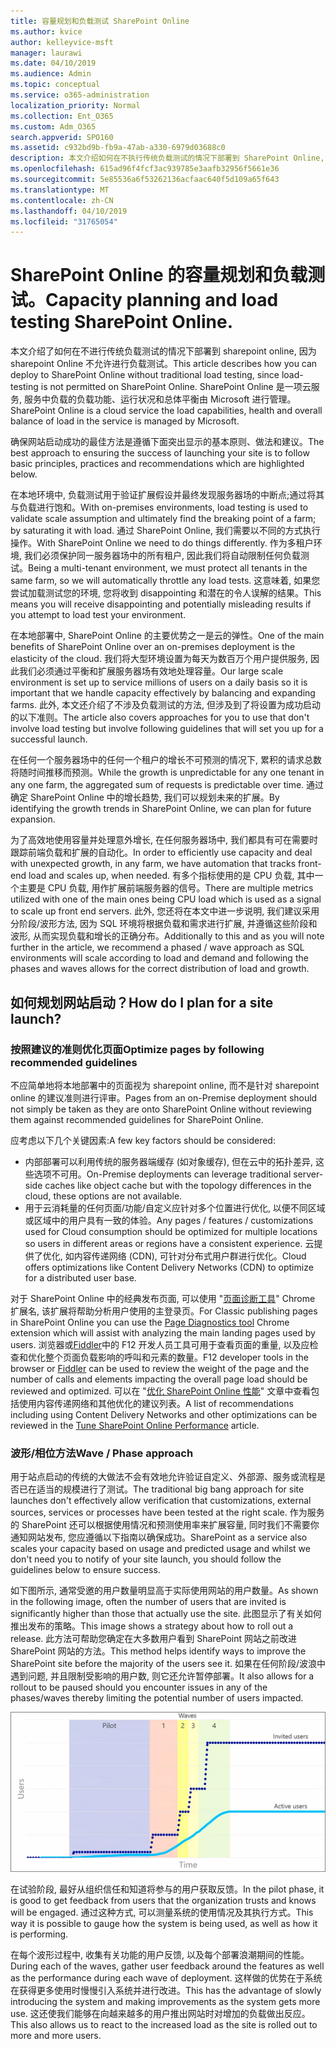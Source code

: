 ```yaml
---
title: 容量规划和负载测试 SharePoint Online
ms.author: kvice
author: kelleyvice-msft
manager: laurawi
ms.date: 04/10/2019
ms.audience: Admin
ms.topic: conceptual
ms.service: o365-administration
localization_priority: Normal
ms.collection: Ent_O365
ms.custom: Adm_O365
search.appverid: SPO160
ms.assetid: c932bd9b-fb9a-47ab-a330-6979d03688c0
description: 本文介绍如何在不执行传统负载测试的情况下部署到 SharePoint Online, 因为这是不允许的。
ms.openlocfilehash: 615ad96f4fcf3ac939785e3aafb32956f5661e36
ms.sourcegitcommit: 5e85536a6f53262136acfaac640f5d109a65f643
ms.translationtype: MT
ms.contentlocale: zh-CN
ms.lasthandoff: 04/10/2019
ms.locfileid: "31765054"
---
```

# <a name="capacity-planning-and-load-testing-sharepoint-online"></a><span data-ttu-id="9defb-103">SharePoint Online 的容量规划和负载测试。</span><span class="sxs-lookup"><span data-stu-id="9defb-103">Capacity planning and load testing SharePoint Online.</span></span>

<span data-ttu-id="9defb-104">本文介绍了如何在不进行传统负载测试的情况下部署到 sharepoint online, 因为 sharepoint Online 不允许进行负载测试。</span><span class="sxs-lookup"><span data-stu-id="9defb-104">This article describes how you can deploy to SharePoint Online without traditional load testing, since load-testing is not permitted on SharePoint Online.</span></span> <span data-ttu-id="9defb-105">SharePoint Online 是一项云服务, 服务中负载的负载功能、运行状况和总体平衡由 Microsoft 进行管理。</span><span class="sxs-lookup"><span data-stu-id="9defb-105">SharePoint Online is a cloud service the load capabilities, health and overall balance of load in the service is managed by Microsoft.</span></span>
  
<span data-ttu-id="9defb-106">确保网站启动成功的最佳方法是遵循下面突出显示的基本原则、做法和建议。</span><span class="sxs-lookup"><span data-stu-id="9defb-106">The best approach to ensuring the success of launching your site is to follow basic principles, practices and recommendations which are highlighted below.</span></span>
  
<span data-ttu-id="9defb-107">在本地环境中, 负载测试用于验证扩展假设并最终发现服务器场的中断点;通过将其与负载进行饱和。</span><span class="sxs-lookup"><span data-stu-id="9defb-107">With on-premises environments, load testing is used to validate scale assumption and ultimately find the breaking point of a farm; by saturating it with load.</span></span> <span data-ttu-id="9defb-108">通过 SharePoint Online, 我们需要以不同的方式执行操作。</span><span class="sxs-lookup"><span data-stu-id="9defb-108">With SharePoint Online we need to do things differently.</span></span> <span data-ttu-id="9defb-109">作为多租户环境, 我们必须保护同一服务器场中的所有租户, 因此我们将自动限制任何负载测试。</span><span class="sxs-lookup"><span data-stu-id="9defb-109">Being a multi-tenant environment, we must protect all tenants in the same farm, so we will automatically throttle any load tests.</span></span> <span data-ttu-id="9defb-110">这意味着, 如果您尝试加载测试您的环境, 您将收到 disappointing 和潜在的令人误解的结果。</span><span class="sxs-lookup"><span data-stu-id="9defb-110">This means you will receive disappointing and potentially misleading results if you attempt to load test your environment.</span></span>
  
<span data-ttu-id="9defb-111">在本地部署中, SharePoint Online 的主要优势之一是云的弹性。</span><span class="sxs-lookup"><span data-stu-id="9defb-111">One of the main benefits of SharePoint Online over an on-premises deployment is the elasticity of the cloud.</span></span> <span data-ttu-id="9defb-112">我们将大型环境设置为每天为数百万个用户提供服务, 因此我们必须通过平衡和扩展服务器场有效地处理容量。</span><span class="sxs-lookup"><span data-stu-id="9defb-112">Our large scale environment is set up to service millions of users on a daily basis so it is important that we handle capacity effectively by balancing and expanding farms.</span></span> <span data-ttu-id="9defb-113">此外, 本文还介绍了不涉及负载测试的方法, 但涉及到了将设置为成功启动的以下准则。</span><span class="sxs-lookup"><span data-stu-id="9defb-113">The article also covers approaches for you to use that don't involve load testing but involve following guidelines that will set you up for a successful launch.</span></span> 
  
<span data-ttu-id="9defb-114">在任何一个服务器场中的任何一个租户的增长不可预测的情况下, 累积的请求总数将随时间推移而预测。</span><span class="sxs-lookup"><span data-stu-id="9defb-114">While the growth is unpredictable for any one tenant in any one farm, the aggregated sum of requests is predictable over time.</span></span> <span data-ttu-id="9defb-115">通过确定 SharePoint Online 中的增长趋势, 我们可以规划未来的扩展。</span><span class="sxs-lookup"><span data-stu-id="9defb-115">By identifying the growth trends in SharePoint Online, we can plan for future expansion.</span></span>
  
<span data-ttu-id="9defb-116">为了高效地使用容量并处理意外增长, 在任何服务器场中, 我们都具有可在需要时跟踪前端负载和扩展的自动化。</span><span class="sxs-lookup"><span data-stu-id="9defb-116">In order to efficiently use capacity and deal with unexpected growth, in any farm, we have automation that tracks front-end load and scales up, when needed.</span></span> <span data-ttu-id="9defb-117">有多个指标使用的是 CPU 负载, 其中一个主要是 CPU 负载, 用作扩展前端服务器的信号。</span><span class="sxs-lookup"><span data-stu-id="9defb-117">There are multiple metrics utilized with one of the main ones being CPU load which is used as a signal to scale up front end servers.</span></span> <span data-ttu-id="9defb-118">此外, 您还将在本文中进一步说明, 我们建议采用分阶段/波形方法, 因为 SQL 环境将根据负载和需求进行扩展, 并遵循这些阶段和波形, 从而实现负载和增长的正确分布。</span><span class="sxs-lookup"><span data-stu-id="9defb-118">Additionally to this and as you will note further in the article, we recommend a phased / wave approach as SQL environments will scale according to load and demand and following the phases and waves allows for the correct distribution of load and growth.</span></span> 
  
## <a name="how-do-i-plan-for-a-site-launch"></a><span data-ttu-id="9defb-119">如何规划网站启动？</span><span class="sxs-lookup"><span data-stu-id="9defb-119">How do I plan for a site launch?</span></span>

### <a name="optimize-pages-by-following-recommended-guidelines"></a><span data-ttu-id="9defb-120">按照建议的准则优化页面</span><span class="sxs-lookup"><span data-stu-id="9defb-120">Optimize pages by following recommended guidelines</span></span>
<span data-ttu-id="9defb-121">不应简单地将本地部署中的页面视为 sharepoint online, 而不是针对 sharepoint online 的建议准则进行评审。</span><span class="sxs-lookup"><span data-stu-id="9defb-121">Pages from an on-Premise deployment should not simply be taken as they are onto SharePoint Online without reviewing them against recommended guidelines for SharePoint Online.</span></span>

<span data-ttu-id="9defb-122">应考虑以下几个关键因素:</span><span class="sxs-lookup"><span data-stu-id="9defb-122">A few key factors should be considered:</span></span>
- <span data-ttu-id="9defb-123">内部部署可以利用传统的服务器端缓存 (如对象缓存), 但在云中的拓扑差异, 这些选项不可用。</span><span class="sxs-lookup"><span data-stu-id="9defb-123">On-Premise deployments can leverage traditional server-side caches like object cache but with the topology differences in the cloud, these options are not available.</span></span>
- <span data-ttu-id="9defb-124">用于云消耗量的任何页面/功能/自定义应针对多个位置进行优化, 以便不同区域或区域中的用户具有一致的体验。</span><span class="sxs-lookup"><span data-stu-id="9defb-124">Any pages / features / customizations used for Cloud consumption should be optimized for multiple locations so users in different areas or regions have a consistent experience.</span></span> <span data-ttu-id="9defb-125">云提供了优化, 如内容传递网络 (CDN), 可针对分布式用户群进行优化。</span><span class="sxs-lookup"><span data-stu-id="9defb-125">Cloud offers optimizations like Content Delivery Networks (CDN) to optimize for a distributed user base.</span></span>

<span data-ttu-id="9defb-126">对于 SharePoint Online 中的经典发布页面, 可以使用 "[页面诊断工具](https://aka.ms/perftool)" Chrome 扩展名, 该扩展将帮助分析用户使用的主登录页。</span><span class="sxs-lookup"><span data-stu-id="9defb-126">For Classic publishing pages in SharePoint Online you can use the [Page Diagnostics tool](https://aka.ms/perftool) Chrome extension which will assist with analyzing the main landing pages used by users.</span></span>
<span data-ttu-id="9defb-127">浏览器或[Fiddler](https://www.telerik.com/download/fiddler)中的 F12 开发人员工具可用于查看页面的重量, 以及应检查和优化整个页面负载影响的呼叫和元素的数量。</span><span class="sxs-lookup"><span data-stu-id="9defb-127">F12 developer tools in the browser or [Fiddler](https://www.telerik.com/download/fiddler) can be used to review the weight of the page and the number of calls and elements impacting the overall page load should be reviewed and optimized.</span></span> <span data-ttu-id="9defb-128">可以在 "[优化 SharePoint Online 性能](https://aka.ms/tuneSPO)" 文章中查看包括使用内容传递网络和其他优化的建议列表。</span><span class="sxs-lookup"><span data-stu-id="9defb-128">A list of recommendations including using Content Delivery Networks and other optimizations can be reviewed in the [Tune SharePoint Online Performance](https://aka.ms/tuneSPO) article.</span></span>

### <a name="wave--phase-approach"></a><span data-ttu-id="9defb-129">波形/相位方法</span><span class="sxs-lookup"><span data-stu-id="9defb-129">Wave / Phase approach</span></span>
<span data-ttu-id="9defb-130">用于站点启动的传统的大做法不会有效地允许验证自定义、外部源、服务或流程是否已在适当的规模进行了测试。</span><span class="sxs-lookup"><span data-stu-id="9defb-130">The traditional big bang approach for site launches don't effectively allow verification that customizations, external sources, services or processes have been tested at the right scale.</span></span> <span data-ttu-id="9defb-131">作为服务的 SharePoint 还可以根据使用情况和预测使用率来扩展容量, 同时我们不需要你通知网站发布, 您应遵循以下指南以确保成功。</span><span class="sxs-lookup"><span data-stu-id="9defb-131">SharePoint as a service also scales your capacity based on usage and predicted usage and whilst we don't need you to notify of your site launch, you should follow the guidelines below to ensure success.</span></span>
  
<span data-ttu-id="9defb-132">如下图所示, 通常受邀的用户数量明显高于实际使用网站的用户数量。</span><span class="sxs-lookup"><span data-stu-id="9defb-132">As shown in the following image, often the number of users that are invited is significantly higher than those that actually use the site.</span></span> <span data-ttu-id="9defb-133">此图显示了有关如何推出发布的策略。</span><span class="sxs-lookup"><span data-stu-id="9defb-133">This image shows a strategy about how to roll out a release.</span></span> <span data-ttu-id="9defb-134">此方法可帮助您确定在大多数用户看到 SharePoint 网站之前改进 SharePoint 网站的方法。</span><span class="sxs-lookup"><span data-stu-id="9defb-134">This method helps identify ways to improve the SharePoint site before the majority of the users see it.</span></span> <span data-ttu-id="9defb-135">如果在任何阶段/波浪中遇到问题, 并且限制受影响的用户数, 则它还允许暂停部署。</span><span class="sxs-lookup"><span data-stu-id="9defb-135">It also allows for a rollout to be paused should you encounter issues in any of the phases/waves thereby limiting the potential number of users impacted.</span></span>
  
![显示受邀并且处于活动状态的用户的图形](media/0bc14a20-9420-4986-b9b9-fbcd2c6e0fb9.png)
  
<span data-ttu-id="9defb-137">在试验阶段, 最好从组织信任和知道将参与的用户获取反馈。</span><span class="sxs-lookup"><span data-stu-id="9defb-137">In the pilot phase, it is good to get feedback from users that the organization trusts and knows will be engaged.</span></span> <span data-ttu-id="9defb-138">通过这种方式, 可以测量系统的使用情况及其执行方式。</span><span class="sxs-lookup"><span data-stu-id="9defb-138">This way it is possible to gauge how the system is being used, as well as how it is performing.</span></span>
  
<span data-ttu-id="9defb-139">在每个波形过程中, 收集有关功能的用户反馈, 以及每个部署浪潮期间的性能。</span><span class="sxs-lookup"><span data-stu-id="9defb-139">During each of the waves, gather user feedback around the features as well as the performance during each wave of deployment.</span></span> <span data-ttu-id="9defb-140">这样做的优势在于系统在获得更多使用时慢慢引入系统并进行改进。</span><span class="sxs-lookup"><span data-stu-id="9defb-140">This has the advantage of slowly introducing the system and making improvements as the system gets more use.</span></span> <span data-ttu-id="9defb-141">这还使我们能够在向越来越多的用户推出网站时对增加的负载做出反应。</span><span class="sxs-lookup"><span data-stu-id="9defb-141">This also allows us to react to the increased load as the site is rolled out to more and more users.</span></span>
